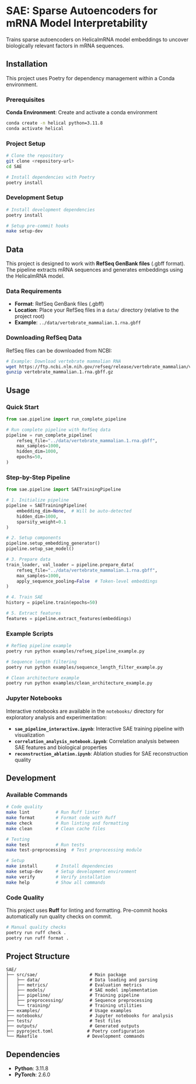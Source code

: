 # SAE: Sparse Autoencoders for mRNA Model Interpretability

Trains sparse autoencoders on HelicalmRNA model embeddings to uncover biologically relevant factors in mRNA sequences.

## Installation

This project uses Poetry for dependency management within a Conda environment.

### Prerequisites

**Conda Environment**: Create and activate a conda environment
```bash
conda create -n helical python=3.11.8
conda activate helical
```

### Project Setup

```bash
# Clone the repository
git clone <repository-url>
cd SAE

# Install dependencies with Poetry
poetry install

```

### Development Setup

```bash
# Install development dependencies
poetry install

# Setup pre-commit hooks
make setup-dev
```

## Data

This project is designed to work with **RefSeq GenBank files** (.gbff format). The pipeline extracts mRNA sequences and generates embeddings using the HelicalmRNA model.

### Data Requirements

- **Format**: RefSeq GenBank files (.gbff)
- **Location**: Place your RefSeq files in a `data/` directory (relative to the project root)
- **Example**: `../data/vertebrate_mammalian.1.rna.gbff`

### Downloading RefSeq Data

RefSeq files can be downloaded from NCBI:
```bash
# Example: Download vertebrate mammalian RNA
wget https://ftp.ncbi.nlm.nih.gov/refseq/release/vertebrate_mammalian/vertebrate_mammalian.1.rna.gbff.gz
gunzip vertebrate_mammalian.1.rna.gbff.gz
```

## Usage

### Quick Start

```python
from sae.pipeline import run_complete_pipeline

# Run complete pipeline with RefSeq data
pipeline = run_complete_pipeline(
    refseq_file="../data/vertebrate_mammalian.1.rna.gbff",
    max_samples=1000,
    hidden_dim=1000,
    epochs=50,
)
```

### Step-by-Step Pipeline

```python
from sae.pipeline import SAETrainingPipeline

# 1. Initialize pipeline
pipeline = SAETrainingPipeline(
    embedding_dim=None,  # Will be auto-detected
    hidden_dim=1000,
    sparsity_weight=0.1
)

# 2. Setup components
pipeline.setup_embedding_generator()
pipeline.setup_sae_model()

# 3. Prepare data
train_loader, val_loader = pipeline.prepare_data(
    refseq_file="../data/vertebrate_mammalian.1.rna.gbff",
    max_samples=1000,
    apply_sequence_pooling=False  # Token-level embeddings
)

# 4. Train SAE
history = pipeline.train(epochs=50)

# 5. Extract features
features = pipeline.extract_features(embeddings)
```

### Example Scripts

```bash
# RefSeq pipeline example
poetry run python examples/refseq_pipeline_example.py

# Sequence length filtering
poetry run python examples/sequence_length_filter_example.py

# Clean architecture example
poetry run python examples/clean_architecture_example.py
```

### Jupyter Notebooks

Interactive notebooks are available in the `notebooks/` directory for exploratory analysis and experimentation:

- **`sae_pipeline_interactive.ipynb`**: Interactive SAE training pipeline with visualization
- **`correlation_analysis_notebook.ipynb`**: Correlation analysis between SAE features and biological properties
- **`reconstruction_ablation.ipynb`**: Ablation studies for SAE reconstruction quality

## Development

### Available Commands

```bash
# Code quality
make lint          # Run Ruff linter
make format        # Format code with Ruff
make check         # Run linting and formatting
make clean         # Clean cache files

# Testing
make test          # Run tests
make test-preprocessing  # Test preprocessing module

# Setup
make install       # Install dependencies
make setup-dev     # Setup development environment
make verify        # Verify installation
make help          # Show all commands
```

### Code Quality

This project uses **Ruff** for linting and formatting. Pre-commit hooks automatically run quality checks on commit.

```bash
# Manual quality checks
poetry run ruff check .
poetry run ruff format .
```

## Project Structure

```
SAE/
├── src/sae/                    # Main package
│   ├── data/                   # Data loading and parsing
│   ├── metrics/                # Evaluation metrics
│   ├── models/                 # SAE model implementation
│   ├── pipeline/               # Training pipeline
│   ├── preprocessing/          # Sequence preprocessing
│   └── training/               # Training utilities
├── examples/                   # Usage examples
├── notebooks/                  # Jupyter notebooks for analysis
├── tests/                      # Test files
├── outputs/                    # Generated outputs
├── pyproject.toml             # Poetry configuration
└── Makefile                   # Development commands
```

## Dependencies

- **Python**: 3.11.8
- **PyTorch**: 2.6.0

